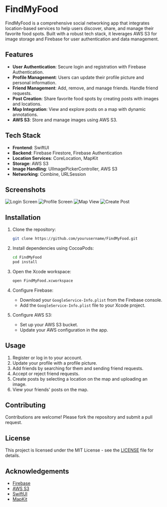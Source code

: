 # FindMyFood

FindMyFood is a comprehensive social networking app that integrates location-based services to help users discover, share, and manage their favorite food spots. Built with a robust tech stack, it leverages AWS S3 for image storage and Firebase for user authentication and data management.

## Features

- **User Authentication**: Secure login and registration with Firebase Authentication.
- **Profile Management**: Users can update their profile picture and personal information.
- **Friend Management**: Add, remove, and manage friends. Handle friend requests.
- **Post Creation**: Share favorite food spots by creating posts with images and locations.
- **Map Integration**: View and explore posts on a map with dynamic annotations.
- **AWS S3**: Store and manage images using AWS S3.

## Tech Stack

- **Frontend**: SwiftUI
- **Backend**: Firebase Firestore, Firebase Authentication
- **Location Services**: CoreLocation, MapKit
- **Storage**: AWS S3
- **Image Handling**: UIImagePickerController, AWS S3
- **Networking**: Combine, URLSession

## Screenshots

![Login Screen](https://drive.google.com/uc?export=view&id=<1yAZ3Pfe8BIjJfMwEBkEqmPp77UoFoMnL>)
![Profile Screen](https://drive.google.com/file/d/1vNyqp7eUM9AywcuwsW2YVyn2cKJm1nR2/preview)
![Map View](https://drive.google.com/file/d/1b12JIkcs0zdRIftNpWJRMO_rGzktsWgZ/preview)
![Create Post](https://drive.google.com/file/d/1khQ6ogsQLv-9DG35Dqx1Z8o7i-V1i9wB/preview)


## Installation

1. Clone the repository:
    ```sh
    git clone https://github.com/yourusername/FindMyFood.git
    ```

2. Install dependencies using CocoaPods:
    ```sh
    cd FindMyFood
    pod install
    ```

3. Open the Xcode workspace:
    ```sh
    open FindMyFood.xcworkspace
    ```

4. Configure Firebase:
    - Download your `GoogleService-Info.plist` from the Firebase console.
    - Add the `GoogleService-Info.plist` file to your Xcode project.

5. Configure AWS S3:
    - Set up your AWS S3 bucket.
    - Update your AWS configuration in the app.

## Usage

1. Register or log in to your account.
2. Update your profile with a profile picture.
3. Add friends by searching for them and sending friend requests.
4. Accept or reject friend requests.
5. Create posts by selecting a location on the map and uploading an image.
6. View your friends' posts on the map.

## Contributing

Contributions are welcome! Please fork the repository and submit a pull request.

## License

This project is licensed under the MIT License - see the [LICENSE](LICENSE) file for details.

## Acknowledgements

- [Firebase](https://firebase.google.com/)
- [AWS S3](https://aws.amazon.com/s3/)
- [SwiftUI](https://developer.apple.com/xcode/swiftui/)
- [MapKit](https://developer.apple.com/documentation/mapkit/)
